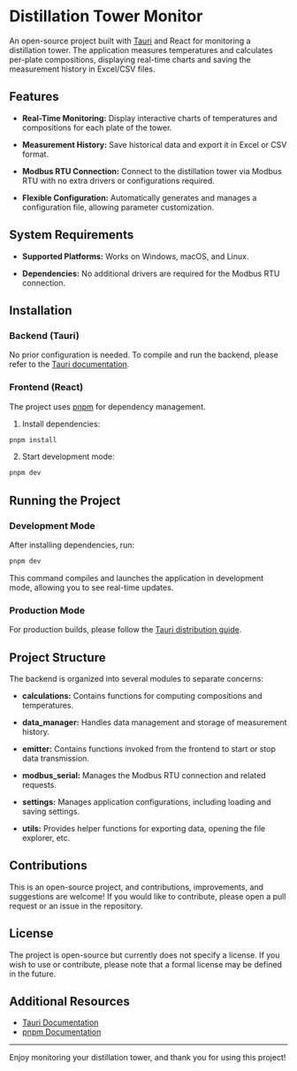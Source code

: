 # Distillation Tower Monitor

An open-source project built with [Tauri](https://v2.tauri.app/) and React for monitoring a distillation tower. The application measures temperatures and calculates per-plate compositions, displaying real-time charts and saving the measurement history in Excel/CSV files.

## Features

- **Real-Time Monitoring:**
  Display interactive charts of temperatures and compositions for each plate of the tower.

- **Measurement History:**
  Save historical data and export it in Excel or CSV format.

- **Modbus RTU Connection:**
  Connect to the distillation tower via Modbus RTU with no extra drivers or configurations required.

- **Flexible Configuration:**
  Automatically generates and manages a configuration file, allowing parameter customization.

## System Requirements

- **Supported Platforms:**
  Works on Windows, macOS, and Linux.

- **Dependencies:**
  No additional drivers are required for the Modbus RTU connection.

## Installation

### Backend (Tauri)
No prior configuration is needed. To compile and run the backend, please refer to the [Tauri documentation](https://v2.tauri.app/).

### Frontend (React)
The project uses [pnpm](https://pnpm.io/) for dependency management.

1. Install dependencies:
```bash
pnpm install
```

2. Start development mode:
```bash
pnpm dev
```

## Running the Project

### Development Mode
After installing dependencies, run:
```bash
pnpm dev
```
This command compiles and launches the application in development mode, allowing you to see real-time updates.

### Production Mode
For production builds, please follow the [Tauri distribution guide](https://v2.tauri.app/).

## Project Structure

The backend is organized into several modules to separate concerns:

- **calculations:**
  Contains functions for computing compositions and temperatures.

- **data_manager:**
  Handles data management and storage of measurement history.

- **emitter:**
  Contains functions invoked from the frontend to start or stop data transmission.

- **modbus_serial:**
  Manages the Modbus RTU connection and related requests.

- **settings:**
  Manages application configurations, including loading and saving settings.

- **utils:**
  Provides helper functions for exporting data, opening the file explorer, etc.

## Contributions

This is an open-source project, and contributions, improvements, and suggestions are welcome!
If you would like to contribute, please open a pull request or an issue in the repository.

## License

The project is open-source but currently does not specify a license.
If you wish to use or contribute, please note that a formal license may be defined in the future.

## Additional Resources

- [Tauri Documentation](https://v2.tauri.app/)
- [pnpm Documentation](https://pnpm.io/)

---
Enjoy monitoring your distillation tower, and thank you for using this project!
